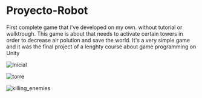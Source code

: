 # Proyecto-Robot
First complete game that i've developed on my own. without tutorial or walktrough. 
This game is about that needs to activate certain towers in order to decrease air polution and save the world. It's a very simple game and it was
the final project of a lenghty course about game programming on Unity

![Inicial](https://user-images.githubusercontent.com/30451301/140626016-ba27bbd9-54b5-438a-9bfb-4cc760423693.png)

![torre](https://user-images.githubusercontent.com/30451301/140626113-2fb5bd3d-f126-4fcb-a241-793ff77edb15.png)

![killing_enemies](https://user-images.githubusercontent.com/30451301/140626117-dc2b5b35-b8ed-4587-bc4d-73adb7912eb0.png)

